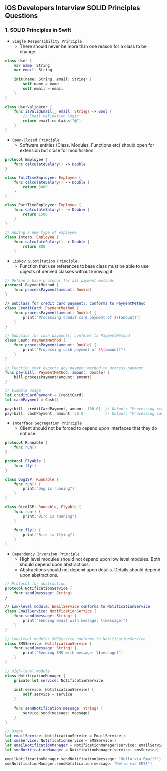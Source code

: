 ## iOS Developers Interview SOLID Principles Questions

### 1. SOLID Principles in Swift

 - `Single Responsibility Principle`
    - There should never be more than one reason for a class to be change.
```swift
class User {
    var name: String
    var email: String
    
    init(name: String, email: String) {
        self.name = name
        self.email = email
    }
}

class UserValidator {
    func isValidEmail(_ email: String) -> Bool {
        // Email validation logic
        return email.contains("@")
    }
}
```

 - `Open-Closed Principle`
    - Software entities (Class. Modules, Functions etc) should open for extension but close for modification. 
```swift
protocol Employee {
    func calculateSalary() -> Double
}

class FullTimeEmployee: Employee {
    func calculateSalary() -> Double {
        return 3000
    }
}

class PartTimeEmployee: Employee {
    func calculateSalary() -> Double {
        return 1500
    }
}

// Adding a new type of employee
class Intern: Employee {
    func calculateSalary() -> Double {
        return 800
    }
```

 - `Liskov Substitution Principle`
    - Function that use references to base class must be able to use objects of derived classes without knowing it.

```swift
// Define a base protocol for all payment methods
protocol PaymentMethod {
    func processPayment(amount: Double)
}

// Subclass for credit card payments, conforms to PaymentMethod
class CreditCard: PaymentMethod {
    func processPayment(amount: Double) {
        print("Processing credit card payment of $\(amount)")
    }
}

// Subclass for cash payments, conforms to PaymentMethod
class Cash: PaymentMethod {
    func processPayment(amount: Double) {
        print("Processing cash payment of $\(amount)")
    }
}

// Function that expects any payment method to process payment
func pay(bill: PaymentMethod, amount: Double) {
    bill.processPayment(amount: amount)
}

// Example usage
let creditCardPayment = CreditCard()
let cashPayment = Cash()

pay(bill: creditCardPayment, amount: 100.0)  // Output: "Processing credit card payment of $100.0"
pay(bill: cashPayment, amount: 50.0)         // Output: "Processing cash payment of $50.0"
```

 - `Interface Segregation Principle`
    - Client should not be forced to depend upon interfaces that they do not use.

```swift
protocol Runnable {
    func run()
}

protocol Flyable {
    func fly()
}

class DogISP: Runnable {
    func run() {
        print("Dog is running")
    }
}

class BirdISP: Runnable, Flyable {
    func run() {
        print("Bird is running")
    }
    
    func fly() {
        print("Bird is flying")
    }
}
```

 - `Dependency Inversion Principle`
    - High level modules should not depend upon low level modules. Both should depend upon abstractions.
    - Abstractions should not depend upon details. Details should depend upon abstractions.

```swift
// Protocol for abstraction
protocol NotificationService {
    func send(message: String)
}

// Low-level module: EmailService conforms to NotificationService
class EmailService: NotificationService {
    func send(message: String) {
        print("Sending email with message: \(message)")
    }
}

// Low-level module: SMSService conforms to NotificationService
class SMSService: NotificationService {
    func send(message: String) {
        print("Sending SMS with message: \(message)")
    }
}

// High-level module
class NotificationManager {
    private let service: NotificationService
    
    init(service: NotificationService) {
        self.service = service
    }
    
    func sendNotification(message: String) {
        service.send(message: message)
    }
}

// Usage
let emailService: NotificationService = EmailService()
let smsService: NotificationService = SMSService()
let emailNotificationManager = NotificationManager(service: emailService)
let smsNotificationManager = NotificationManager(service: smsService)

emailNotificationManager.sendNotification(message: "Hello via Email!")  // Output: Sending email with message: Hello via Email!
smsNotificationManager.sendNotification(message: "Hello via SMS!")      // Output: Sending SMS with message: Hello via SMS!
```

